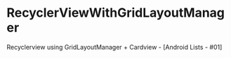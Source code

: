 # RecyclerViewWithGridLayoutManager
Recyclerview using GridLayoutManager + Cardview - [Android Lists - #01]